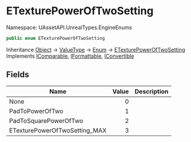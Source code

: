 # ETexturePowerOfTwoSetting

Namespace: UAssetAPI.UnrealTypes.EngineEnums

```csharp
public enum ETexturePowerOfTwoSetting
```

Inheritance [Object](https://docs.microsoft.com/en-us/dotnet/api/system.object) → [ValueType](https://docs.microsoft.com/en-us/dotnet/api/system.valuetype) → [Enum](https://docs.microsoft.com/en-us/dotnet/api/system.enum) → [ETexturePowerOfTwoSetting](./uassetapi.unrealtypes.engineenums.etexturepoweroftwosetting.md)<br>
Implements [IComparable](https://docs.microsoft.com/en-us/dotnet/api/system.icomparable), [IFormattable](https://docs.microsoft.com/en-us/dotnet/api/system.iformattable), [IConvertible](https://docs.microsoft.com/en-us/dotnet/api/system.iconvertible)

## Fields

| Name | Value | Description |
| --- | --: | --- |
| None | 0 |  |
| PadToPowerOfTwo | 1 |  |
| PadToSquarePowerOfTwo | 2 |  |
| ETexturePowerOfTwoSetting_MAX | 3 |  |
